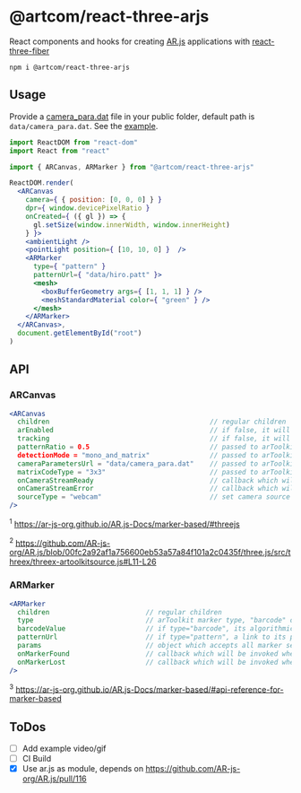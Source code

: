 # @artcom/react-three-arjs

React components and hooks for creating [AR.js](https://github.com/AR-js-org/AR.js) applications with [react-three-fiber](https://github.com/pmndrs/react-three-fiber)


```
npm i @artcom/react-three-arjs
```

## Usage

Provide a [camera_para.dat](./example/data/camera_para.dat) file in your public folder, default path is `data/camera_para.dat`. See the [example](./example).

```jsx
import ReactDOM from "react-dom"
import React from "react"

import { ARCanvas, ARMarker } from "@artcom/react-three-arjs"

ReactDOM.render(
  <ARCanvas
    camera={ { position: [0, 0, 0] } }
    dpr={ window.devicePixelRatio }
    onCreated={ ({ gl }) => {
      gl.setSize(window.innerWidth, window.innerHeight)
    } }>
    <ambientLight />
    <pointLight position={ [10, 10, 0] }  />
    <ARMarker
      type={ "pattern" }
      patternUrl={ "data/hiro.patt" }>
      <mesh>
        <boxBufferGeometry args={ [1, 1, 1] } />
        <meshStandardMaterial color={ "green" } />
      </mesh>
    </ARMarker>
  </ARCanvas>,
  document.getElementById("root")
)

```

## API

### ARCanvas

```jsx
<ARCanvas
  children                                        // regular children
  arEnabled                                       // if false, it will render children into <Canvas /> without AR context
  tracking                                        // if false, it will stop tracking
  patternRatio = 0.5                              // passed to arToolkit context ¹
  detectionMode = "mono_and_matrix"               // passed to arToolkit context ¹
  cameraParametersUrl = "data/camera_para.dat"    // passed to arToolkit context ¹
  matrixCodeType = "3x3"                          // passed to arToolkit context ¹
  onCameraStreamReady                             // callback which will be invoked when camera stream starts
  onCameraStreamError                             // callback which will be invoked when camera stream fails, e.g.: permissions
  sourceType = "webcam"                           // set camera source type, see ar.js code ²
/>
```

<sup>1</sup> https://ar-js-org.github.io/AR.js-Docs/marker-based/#threejs

<sup>2</sup> https://github.com/AR-js-org/AR.js/blob/00fc2a92af1a756600eb53a57a84f101a2c0435f/three.js/src/threex/threex-artoolkitsource.js#L11-L26

### ARMarker

```jsx
<ARMarker
  children                        // regular children
  type                            // arToolkit marker type, "barcode" or "pattern"
  barcodeValue                    // if type="barcode", its algorithmic value
  patternUrl                      // if type="pattern", a link to its pattern file
  params                          // object which accepts all marker settings ³, e.g. params = {{ smooth: true }}
  onMarkerFound                   // callback which will be invoked when marker has been found
  onMarkerLost                    // callback which will be invoked when previously found marker has been lost
/>
```

<sup>3</sup> https://ar-js-org.github.io/AR.js-Docs/marker-based/#api-reference-for-marker-based

## ToDos
- [ ] Add example video/gif
- [ ] CI Build
- [x] Use ar.js as module, depends on https://github.com/AR-js-org/AR.js/pull/116
